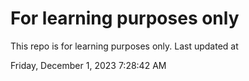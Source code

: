 # For learning purposes only
This repo is for learning purposes only.
Last updated at

Friday, December 1, 2023 7:28:42 AM

